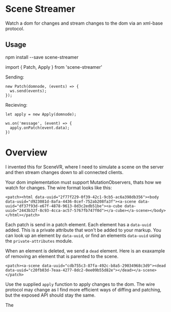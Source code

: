 # Scene Streamer

Watch a dom for changes and stream changes to the dom via an xml-base protocol.

## Usage

  npm install --save scene-streamer

  import { Patch, Apply } from 'scene-streamer'

Sending:

    new Patch(domnode, (events) => {
      ws.send(events);
    });

Recieving:

    let apply = new Apply(domnode);

    ws.on('message', (event) => {
      apply.onPatch(event.data);
    })

# Overview

I invented this for SceneVR, where I need to simulate a scene on the server
and then stream changes down to all connected clients.

Your dom implementation must support MutationObservers, thats how we watch for
changes. The wire format looks like this:

    <patch><html data-uuid="2f77f229-0f39-42c1-9cb5-ac6a398db356"><body data-uuid="d923081d-8afa-4436-8cef-752ab208fa3f"><a-scene data-uuid="df37f93d-e67f-4878-9613-8d3c2edb51be"><a-cube data-uuid="2443b32f-8c93-4cca-ac57-5767fb747f0d"></a-cube></a-scene></body></html></patch>

Each patch is send in a patch element. Each element has a `data-uuid` added. This
is a private attribute that won't be added to your markup. You can look up an
element by `data-uuid`, or find an elements `data-uuid` using the `private-attributes`
module.

When an element is deleted, we send a `dead` element. Here is an exaxample of removing
an element that is parented to the scene.

    <patch><a-scene data-uuid="cdb755c3-87fa-492c-b8a5-29034968c3d9"><dead data-uuid="c20fb03d-7eaa-4277-8dc2-0ee09b55d82e"></dead></a-scene></patch>

Use the supplied `apply` function to apply changes to the dom. The wire protocol
may change as I find more efficient ways of diffing and patching, but the exposed
API should stay the same.

The 
